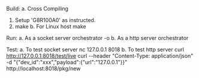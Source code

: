 Build:
a. Cross Compiling
   1. Setup 'G8R100A0' as instructed.
   2. make
b. For Linux host
   make

Run:
a. As a socket server
  orchestrator -o
b. As a http server
  orchestrator

Test:
a. To test socket server
   nc 127.0.0.1 8018
b. To test http server
   curl http://127.0.0.1:8018/test/live
   curl --header "Content-Type: application/json" -d "{\"dev_id\":\"xxx\",\"payload\":{\"url\":\"127.0.0.1\"}}" http://localhost:8018/pkg/new
